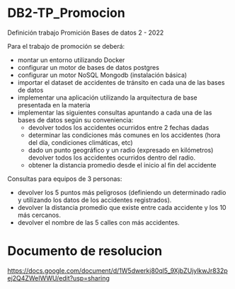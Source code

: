 # DB2-TP_Promocion

Definición trabajo Promición Bases de datos 2 - 2022

Para el trabajo de promoción se deberá: 
- montar un entorno utilizando Docker 
- configurar un motor de bases de datos postgres 
- configurar un motor NoSQL Mongodb (instalación básica) 
- importar el dataset de accidentes de tránsito en cada una de las bases de datos 
- implementar una aplicación utilizando la arquitectura de base presentada en la materia 
- implementar las siguientes consultas apuntando a cada una de las bases de datos según su conveniencia: 
  - devolver todos los accidentes ocurridos entre 2 fechas dadas 
  - determinar las condiciones más comunes en los accidentes (hora del día, condiciones climáticas, etc) 
  - dado un punto geográfico y un radio (expresado en kilómetros) devolver todos los accidentes ocurridos dentro del radio. 
  - obtener la distancia promedio desde el inicio al fin del accidente

Consultas para equipos de 3 personas: 
  - devolver los 5 puntos más peligrosos (definiendo un determinado radio y utilizando los datos de los accidentes registrados). 
  - devolver la distancia promedio que existe entre cada accidente y los 10 más cercanos. 
  - devolver el nombre de las 5 calles con más accidentes.

# Documento de resolucion

https://docs.google.com/document/d/1W5dwerkj80ql5_9XjbZUjylkwJr832pej2Q4ZWeIWWU/edit?usp=sharing
